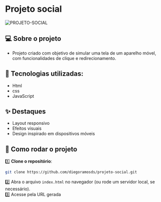 # Projeto social

![PROJETO-SOCIAL](https://github.com/diegoramosds/projeto-social/assets/140274064/29f25155-0b33-4ea5-8896-3427b7c3ebdc)


## 💻 Sobre o projeto 

- Projeto criado com objetivo de simular uma tela de um aparelho móvel, com funcionalidades de clique e redirecionamento.

## 🚀 Tecnologias utilizadas: <br>
  - Html <br>
  - css <br>
  - JavaScript


## ✨ Destaques
  - Layout responsivo <br>
  - Efeitos visuais  <br>
  - Design inspirado em dispositivos móveis 


## 🚀 Como rodar o projeto

1️⃣ **Clone o repositório**:  
```bash
git clone https://github.com/diegoramosds/projeto-social.git
```
2️⃣ Abra o arquivo `index.html` no navegador (ou rode um servidor local, se necessário).<br>
3️⃣ Acesse pela URL gerada <br>






